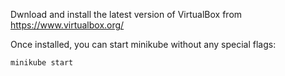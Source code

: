 Dwnload and install the latest version of VirtualBox from https://www.virtualbox.org/

Once installed, you can start minikube without any special flags:

```shell
minikube start
```
